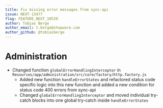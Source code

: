 ```yaml
---
title: Fix missing error messages from sync-api
issue: NEXT-13477
flag: FEATURE_NEXT_10539
author: Tobias Berge
author_email: t.berge@shopware.com 
author_github: @tobiasberge
---
```

# Administration
* Changed function `globalErrorHandlingInterceptor` in `Resources/app/administration/src/core/factory/http.factory.js`
    * Added new function `handleErrorStates` and refactored status code specific logic into this new function and added a new condition for status code 400 errors from sync-api
    * Changed `globalErrorHandlingInterceptor` and moved individual try-catch blocks into one global try-catch inside `handleErrorStates`
